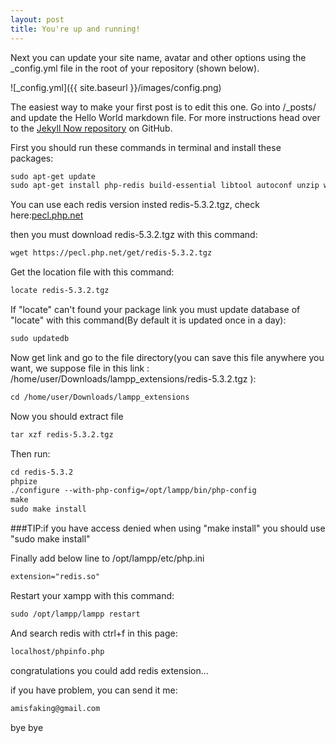 ```yaml
---
layout: post
title: You're up and running!
---
```


Next you can update your site name, avatar and other options using the _config.yml file in the root of your repository (shown below).

![_config.yml]({{ site.baseurl }}/images/config.png)

The easiest way to make your first post is to edit this one. Go into /_posts/ and update the Hello World markdown file. For more instructions head over to the [Jekyll Now repository](https://github.com/barryclark/jekyll-now) on GitHub.







First you should run these commands in terminal and install these packages:
```markdown
sudo apt-get update
sudo apt-get install php-redis build-essential libtool autoconf unzip wget mlocate
```



You can use each redis version insted redis-5.3.2.tgz, check here:[pecl.php.net](https://pecl.php.net/package/redis)

then you must download redis-5.3.2.tgz with this command:
```markdown
wget https://pecl.php.net/get/redis-5.3.2.tgz
```

Get the location file with this command:
```markdown
locate redis-5.3.2.tgz
```


If "locate" can't found your package link you must update database of "locate" with this command(By default it is updated once in a day):
```markdown
sudo updatedb
```

Now get link and go to the file directory(you can save this file anywhere you want, we suppose file in this link : /home/user/Downloads/lampp_extensions/redis-5.3.2.tgz
):
```markdown
cd /home/user/Downloads/lampp_extensions
```
Now you should extract file
```markdown
tar xzf redis-5.3.2.tgz
```
Then run:
```markdown
cd redis-5.3.2
phpize
./configure --with-php-config=/opt/lampp/bin/php-config
make
sudo make install
```
###TIP:if you have access denied when using "make install" you should use "sudo make install"

Finally add below line to /opt/lampp/etc/php.ini
```markdown
extension="redis.so"
```

Restart your xampp with this command:
```markdown
sudo /opt/lampp/lampp restart
```
And search redis with ctrl+f in this page:
```markdown
localhost/phpinfo.php
```

congratulations you could add redis extension...

if you have problem, you can send it me:
```markdown
amisfaking@gmail.com
```
bye bye
